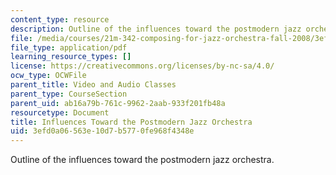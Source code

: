 ```yaml
---
content_type: resource
description: Outline of the influences toward the postmodern jazz orchestra.
file: /media/courses/21m-342-composing-for-jazz-orchestra-fall-2008/3efd0a06563e10d7b5770fe968f4348e_postmodern.pdf
file_type: application/pdf
learning_resource_types: []
license: https://creativecommons.org/licenses/by-nc-sa/4.0/
ocw_type: OCWFile
parent_title: Video and Audio Classes
parent_type: CourseSection
parent_uid: ab16a79b-761c-9962-2aab-933f201fb48a
resourcetype: Document
title: Influences Toward the Postmodern Jazz Orchestra
uid: 3efd0a06-563e-10d7-b577-0fe968f4348e
---
```

Outline of the influences toward the postmodern jazz orchestra.